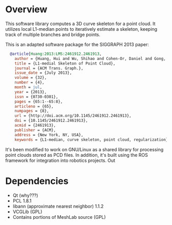 # Overview

This software library computes a 3D curve skeleton for a point cloud. It utilizes local L1-median points to iteratively estimate a skeleton, keeping track of multiple branches and bridge points. 

This is an adapted software package for the SIGGRAPH 2013 paper:

```bibtex
  @article{Huang:2013:LMS:2461912.2461913,
    author = {Huang, Hui and Wu, Shihao and Cohen-Or, Daniel and Gong, Minglun and Zhang, Hao   and Li, Guiqing and Chen, Baoquan},
    title = {L1-medial Skeleton of Point Cloud},
    journal = {ACM Trans. Graph.},
    issue_date = {July 2013},
    volume = {32},
    number = {4},
    month = jul,
    year = {2013},
    issn = {0730-0301},
    pages = {65:1--65:8},
    articleno = {65},
    numpages = {8},
    url = {http://doi.acm.org/10.1145/2461912.2461913},
    doi = {10.1145/2461912.2461913},
    acmid = {2461913},
    publisher = {ACM},
    address = {New York, NY, USA},
    keywords = {L1-median, curve skeleton, point cloud, regularization},} 
```

It's been modified to work on GNU/Linux as a shared library for processing point clouds stored as PCD files. In addition, it's built using the ROS framework for integration into robotics projects. Out

# Dependencies

- Qt (why???)
- PCL 1.8.1
- libann (approximate nearest neighbor) 1.1.2
- VCGLib (GPL)
- Contains portions of MeshLab source (GPL) 
